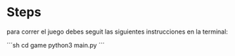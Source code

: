 # Steps
para correr el juego debes seguit las siguientes instrucciones en la terminal:

´´´sh 
cd  game
python3 main.py
´´´
